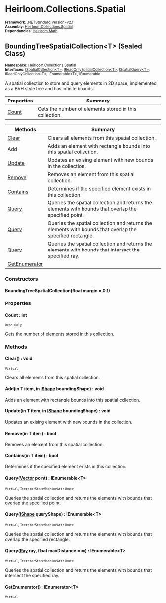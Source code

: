 # Heirloom.Collections.Spatial

<small>**Framework**: .NETStandard,Version=v2.1</small>  
<small>**Assembly**: [Heirloom.Collections.Spatial](../Heirloom.Collections.Spatial/Heirloom.Collections.Spatial.md)</small>  
<small>**Dependancies**: [Heirloom.Math](../Heirloom.Math/Heirloom.Math.md)</small>  

## BoundingTreeSpatialCollection\<T> (Sealed Class)
<small>**Namespace**: Heirloom.Collections.Spatial</small>  
<small>**Interfaces**: [ISpatialCollection\<T>](Heirloom.Collections.Spatial.ISpatialCollection[T].md), [IReadOnlySpatialCollection\<T>](Heirloom.Collections.Spatial.IReadOnlySpatialCollection[T].md), [ISpatialQuery\<T>](Heirloom.Collections.Spatial.ISpatialQuery[T].md), IReadOnlyCollection\<T>, IEnumerable\<T>, IEnumerable</small>  

A spatial collection to store and query elements in 2D space, implemented as a BVH style tree and has infinite bounds.

| Properties            | Summary                                                |
|-----------------------|--------------------------------------------------------|
| [Count](#COU73CA0BBB) | Gets the number of elements stored in this collection. |

| Methods                       | Summary                                                                                                   |
|-------------------------------|-----------------------------------------------------------------------------------------------------------|
| [Clear](#CLE4538C554)         | Clears all elements from this spatial collection.                                                         |
| [Add](#ADD873258A8)           | Adds an element with rectangle bounds into this spatial collection.                                       |
| [Update](#UPDC8E3D6DE)        | Updates an exising element with new bounds in the collection.                                             |
| [Remove](#REM1E1AE509)        | Removes an element from this spatial collection.                                                          |
| [Contains](#CONC6E9849A)      | Determines if the specified element exists in this collection.                                            |
| [Query](#QUEF49A009C)         | Queries the spatial collection and returns the elements with bounds that overlap the specified point.     |
| [Query](#QUEA1C7943F)         | Queries the spatial collection and returns the elements with bounds that overlap the specified rectangle. |
| [Query](#QUEC52C85A8)         | Queries the spatial collection and returns the elements with bounds that intersect the specified ray.     |
| [GetEnumerator](#GETDDD17E2E) |                                                                                                           |

### Constructors

#### BoundingTreeSpatialCollection(float margin = 0.1)

### Properties

#### <a name="COU73CA0BBB"></a>Count : int

<small>`Read Only`</small>

Gets the number of elements stored in this collection.

### Methods

#### <a name="CLE4538C554"></a>Clear() : void
<small>`Virtual`</small>

Clears all elements from this spatial collection.

#### <a name="ADD873258A8"></a>Add(in T item, in [IShape](../Heirloom.Math/Heirloom.Math.IShape.md) boundingShape) : void

Adds an element with rectangle bounds into this spatial collection.


#### <a name="UPDC8E3D6DE"></a>Update(in T item, in [IShape](../Heirloom.Math/Heirloom.Math.IShape.md) boundingShape) : void

Updates an exising element with new bounds in the collection.


#### <a name="REM1E1AE509"></a>Remove(in T item) : bool

Removes an element from this spatial collection.


#### <a name="CONC6E9849A"></a>Contains(in T item) : bool

Determines if the specified element exists in this collection.


#### <a name="QUEF49A009C"></a>Query([Vector](../Heirloom.Math/Heirloom.Math.Vector.md) point) : IEnumerable\<T>
<small>`Virtual`, `IteratorStateMachineAttribute`</small>

Queries the spatial collection and returns the elements with bounds that overlap the specified point.


#### <a name="QUEA1C7943F"></a>Query([IShape](../Heirloom.Math/Heirloom.Math.IShape.md) queryShape) : IEnumerable\<T>
<small>`Virtual`, `IteratorStateMachineAttribute`</small>

Queries the spatial collection and returns the elements with bounds that overlap the specified rectangle.


#### <a name="QUEC52C85A8"></a>Query([Ray](../Heirloom.Math/Heirloom.Math.Ray.md) ray, float maxDistance = ∞) : IEnumerable\<T>
<small>`Virtual`, `IteratorStateMachineAttribute`</small>

Queries the spatial collection and returns the elements with bounds that intersect the specified ray.


#### <a name="GETDDD17E2E"></a>GetEnumerator() : IEnumerator\<T>
<small>`Virtual`</small>

